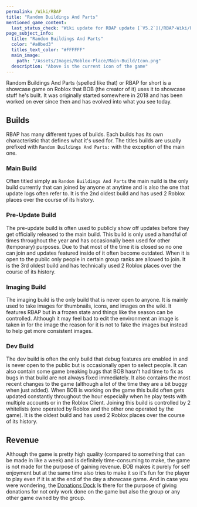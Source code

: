 ```yaml
---
permalink: /Wiki/RBAP
title: "Random Buildings And Parts"
mentioned_game_content:
  last_status_check: "Wiki update for RBAP update [`V5.2`](/RBAP-Wiki/Posts/Update-Log/5-2-0)"
page_subject_info:
  title: "Random Buildings And Parts"
  color: "#a0bed3"
  titles_text_color: "#FFFFFF"
  main_image:
    path: "/Assets/Images/Roblox-Place/Main-Build/Icon.png"
  description: "Above is the current icon of the game"
---
```


Random Buildings And Parts (spelled like that) or RBAP for short is a showcase game on Roblox that BOB (the creator of it) uses it to showcase stuff he's built. It was originally started somewhere in 2018 and has been worked on ever since then and has evolved into what you see today.

## Builds

RBAP has many different types of builds. Each builds has its own characteristic that defines what it's used for. The titles builds are usually prefixed with `Random Buildings And Parts:` with the exception of the main one.

### Main Build

Often titled simply as `Random Buildings And Parts` the main nuild is the only build currently that can joined by anyone at anytime and is also the one that update logs often refer to. It is the 2nd oldest build and has used 2 Roblox places over the course of its history.

### Pre-Update Build

The pre-update build is often used to publicly show off updates before they get officially released to the main build. This build is only used a handful of times throughout the year and has occasionally been used for other (temporary) purposes. Due to that most of the time it is closed so no one can join and updates featured inside of it often become outdated. When it is open to the public only people in certain group ranks are allowed to join. It is the 3rd oldest build and has technically used 2 Roblox places over the course of its history.

### Imaging Build

The imaging build is the only build that is never open to anyone. It is mainly used to take images for thumbnails, icons, and images on the wiki. It features RBAP but in a frozen state and things like the season can be controlled. Although it may feel bad to edit the environment an image is taken in for the image the reason for it is not to fake the images but instead to help get more consistent images.

### Dev Build

The dev build is often the only build that debug features are enabled in and is never open to the public but is occasionally open to select people. It can also contain some game breaking bugs that BOB hasn't had time to fix as bugs in that build are not always fixed immediately. It also contains the most recent changes to the game (although a lot of the time they are a bit buggy when just added). When BOB is working on the game this build often gets updated constantly throughout the hour especially when he play tests with multiple accounts or in the Roblox Client. Joining this build is controlled by 2 whitelists (one operated by Roblox and the other one operated by the game). It is the oldest build and has used 2 Roblox places over the course of its history.

## Revenue

Although the game is pretty high quality (compared to something that can be made in like a week) and is definitely time-consuming to make, the game is not made for the purpose of gaining revenue. BOB makes it purely for self enjoyment but at the same time also tries to make it so it's fun for the player to play even if it is at the end of the day a showcase game. And in case you were wondering, the [Donations Dock](/RBAP-Wiki/Wiki/Docks/Donations-Dock) Is there for the purpose of giving donations for not only work done on the game but also the group or any other game owned by the group.